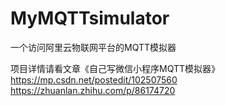 # MyMQTTsimulator
一个访问阿里云物联网平台的MQTT模拟器

项目详情请看文章《自己写微信小程序MQTT模拟器》
https://mp.csdn.net/postedit/102507560
https://zhuanlan.zhihu.com/p/86174720
